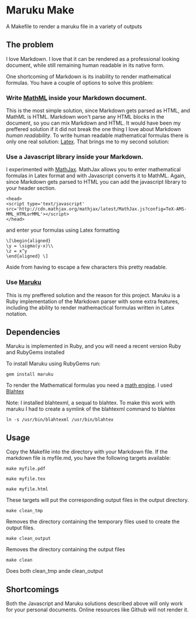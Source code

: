 Maruku Make
===========
A Makefile to render a maruku file in a variety of outputs

The problem
-----------
I love Markdown. I love that it can be rendered as a professional looking document, while still remaining human readable in its native form.

One shortcoming of Markdown is its inability to render mathematical formulas. You have a couple of options to solve this problem:

### Write [MathML](http://en.wikipedia.org/wiki/MathML) inside your Markdown document.

This is the most simple solution, since Markdown gets parsed as HTML, and MathML is HTML. Markdown won't parse any HTML blocks in the document, so you can mix Markdown and HTML. It would have been my preffered solution if it did not break the one thing I love about Markdown *human readability*. To write human readable mathematical formulas there is only one real solution: [Latex](http://en.wikibooks.org/wiki/LaTeX/Mathematics). That brings me to my second solution:

### Use a Javascript library inside your Markdown.

I experimented with [MathJax](http://www.mathjax.org/). MathJax allows you to enter mathematical formulas in Latex format and with Javascript converts it to MathML. Again, since Markdown gets parsed to HTML you can add the javascript library to your header section.

```
<head>
<script type='text/javascript' src='http://cdn.mathjax.org/mathjax/latest/MathJax.js?config=TeX-AMS-MML_HTMLorMML'></script>
</head>
```

and enter your formulas using Latex formatting

```
\[\begin{aligned}
\y = \sigma(y-x)\\
\z = x^y
\end{aligned} \]
```

Aside from having to escape a few characters this pretty readable.

### Use [Maruku](https://github.com/bhollis/maruku)

This is my preffered solution and the reason for this project. Maruku is a Ruby implementation of the Markdown parser with some extra features, including the ability to render mathemactical formulas written in Latex notation.

Dependencies
------------
Maruku is implemented in Ruby, and you will need a recent version Ruby and RubyGems installed

To install Maruku using RubyGems run:

`gem install maruku`

To render the Mathematical formulas you need a [math engine](http://rdoc.info/github/bhollis/maruku/master/file/docs/math.md). 
I used [Blahtex](http://gva.noekeon.org/blahtexml/)

Note: I installed blahtexml, a sequal to blahtex.  To make this work with maruku I had to create a symlink of the blahtexml command to blahtex

`ln -s /usr/bin/blahtexml /usr/bin/blahtex`

Usage
-----
Copy the Makefile into the directory with your Markdown file.
If the markdown file is myfile.md, you have the following targets available:

`make myfile.pdf`

`make myfile.tex`

`make myfile.html`

These targets will put the corresponding output files in the output directory.

`make clean_tmp`

Removes the  directory containing the temporary files used to create the output files.

`make clean_output`

Removes the directory containing the output files

`make clean`

Does both clean\_tmp ande clean\_output


Shortcomings
------------
Both the Javascript and Maruku solutions described above will only work for your personal documents. Online resources like Github will not render it.
